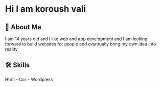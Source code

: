 
# Hi I am koroush vali

## 🚀 About Me
I am 14 years old and I like web and app development and I am looking forward to build websites for people and eventually bring my own idea into reality

## 🛠 Skills
Html - Css - Wordpress

